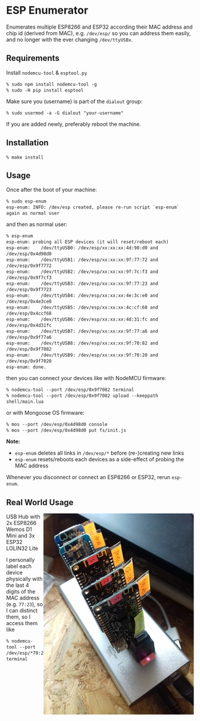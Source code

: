 # ESP Enumerator

Enumerates multiple ESP8266 and ESP32 according their MAC address and chip id (derived from MAC), 
e.g. `/dev/esp/` so you can address them easily, and no longer with the ever changing `/dev/ttyUSBx`.

## Requirements

Install `nodemcu-tool` & `esptool.py`
```
% sudo npm install nodemcu-tool -g
% sudo -H pip install esptool
```

Make sure you (username) is part of the `dialout` group:
```
% sudo usermod -a -G dialout "your-username"
```
If you are added newly, preferably reboot the machine.

## Installation

```
% make install
```

## Usage

Once after the boot of your machine:
```
% sudo esp-enum
esp-enum: INFO: /dev/esp created, please re-run script `esp-enum` again as normal user
```
and then as normal user: 
```
% esp-enum
esp-enum: probing all ESP devices (it will reset/reboot each)
esp-enum:    /dev/ttyUSB0: /dev/esp/xx:xx:xx:4d:98:d0 and /dev/esp/0x4d98d0
esp-enum:    /dev/ttyUSB1: /dev/esp/xx:xx:xx:9f:77:72 and /dev/esp/0x9f7772
esp-enum:    /dev/ttyUSB2: /dev/esp/xx:xx:xx:9f:7c:f3 and /dev/esp/0x9f7cf3
esp-enum:    /dev/ttyUSB3: /dev/esp/xx:xx:xx:9f:77:23 and /dev/esp/0x9f7723
esp-enum:    /dev/ttyUSB4: /dev/esp/xx:xx:xx:4e:3c:e0 and /dev/esp/0x4e3ce0
esp-enum:    /dev/ttyUSB5: /dev/esp/xx:xx:xx:4c:cf:68 and /dev/esp/0x4ccf68
esp-enum:    /dev/ttyUSB6: /dev/esp/xx:xx:xx:4d:31:fc and /dev/esp/0x4d31fc
esp-enum:    /dev/ttyUSB7: /dev/esp/xx:xx:xx:9f:77:a6 and /dev/esp/0x9f77a6
esp-enum:    /dev/ttyUSB8: /dev/esp/xx:xx:xx:9f:70:82 and /dev/esp/0x9f7082
esp-enum:    /dev/ttyUSB9: /dev/esp/xx:xx:xx:9f:70:20 and /dev/esp/0x9f7020
esp-enum: done.
```

then you can connect your devices like with NodeMCU firmware:
```
% nodemcu-tool --port /dev/esp/0x9f7082 terminal
% nodemcu-tool --port /dev/esp/0x9f7082 upload --keeppath shell/main.lua
```
or with Mongoose OS firmware:
```
% mos --port /dev/esp/0x4d98d0 console
% mos --port /dev/esp/0x4d98d0 put fs/init.js
```

**Note:**
- `esp-enum` deletes all links in `/dev/esp/*` before (re-)creating new links
- `esp-enum` resets/reboots each devices as a side-effect of probing the MAC address

Whenever you disconnect or connect an ESP8266 or ESP32, rerun `esp-enum`.

## Real World Usage
<img src="https://github.com/Spiritdude/esp-enum/raw/master/imgs/usb-hub.jpg" align=right>
USB Hub with 2x ESP8266 Wemos D1 Mini and 3x ESP32 LOLIN32 Lite

I personally label each device physically with the last 4 digits of the MAC address (e.g. `77:23`), so I can distinct them, 
so I access them like
```
% nodemcu-tool --port /dev/esp/*70:23 terminal
```
